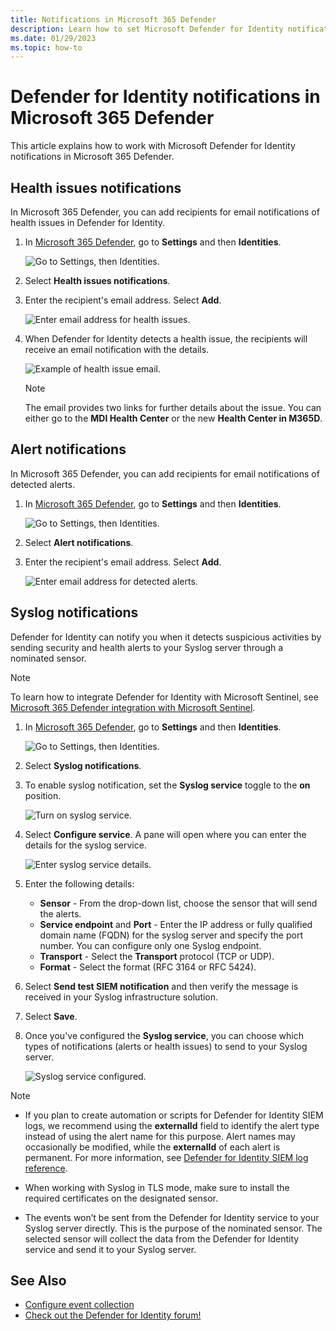 ```yaml
---
title: Notifications in Microsoft 365 Defender
description: Learn how to set Microsoft Defender for Identity notifications in Microsoft 365 Defender.
ms.date: 01/29/2023
ms.topic: how-to
---
```


# Defender for Identity notifications in Microsoft 365 Defender

This article explains how to work with Microsoft Defender for Identity notifications in Microsoft 365 Defender.

## Health issues notifications

In Microsoft 365 Defender, you can add recipients for email notifications of health issues in Defender for Identity.

1. In [Microsoft 365 Defender](https://security.microsoft.com), go to **Settings** and then **Identities**.

    ![Go to Settings, then Identities.](media/settings-identities.png)

1. Select **Health issues notifications**.

1. Enter the recipient's email address. Select **Add**.

    ![Enter email address for health issues.](media/health-email-recipient.png)

1. When Defender for Identity detects a health issue, the recipients will receive an email notification with the details.

    ![Example of health issue email.](media/health-email.png)

    > [!NOTE]
    > The email provides two links for further details about the issue. You can either go to the **MDI Health Center** or the new **Health Center in M365D**.

## Alert notifications

In Microsoft 365 Defender, you can add recipients for email notifications of detected alerts.

1. In [Microsoft 365 Defender](https://security.microsoft.com), go to **Settings** and then **Identities**.

    ![Go to Settings, then Identities.](media/settings-identities.png)

1. Select **Alert notifications**.

1. Enter the recipient's email address. Select **Add**.

    ![Enter email address for detected alerts.](media/alert-email-recipient.png)

## Syslog notifications

Defender for Identity can notify you when it detects suspicious activities by sending security and health alerts to your Syslog server through a nominated sensor.

> [!NOTE]
> To learn how to integrate Defender for Identity with Microsoft Sentinel, see [Microsoft 365 Defender integration with Microsoft Sentinel](/azure/sentinel/microsoft-365-defender-sentinel-integration).

1. In [Microsoft 365 Defender](https://security.microsoft.com), go to **Settings** and then **Identities**.

    ![Go to Settings, then Identities.](media/settings-identities.png)

1. Select **Syslog notifications**.

1. To enable syslog notification, set the **Syslog service** toggle to the **on** position.

    ![Turn on syslog service.](media/syslog-service.png)

1. Select **Configure service**. A pane will open where you can enter the details for the syslog service.

    ![Enter syslog service details.](media/syslog-sensor.png)

1. Enter the following details:

    - **Sensor** - From the drop-down list, choose the sensor that will send the alerts.
    - **Service endpoint** and **Port** - Enter the IP address or fully qualified domain name (FQDN) for the syslog server and specify the port number. You can configure only one Syslog endpoint.
    - **Transport** - Select the **Transport** protocol (TCP or UDP).
    - **Format** - Select the format (RFC 3164 or RFC 5424).

1. Select **Send test SIEM notification** and then verify the message is received in your Syslog infrastructure solution.

1. Select **Save**.

1. Once you've configured the **Syslog service**, you can choose which types of notifications (alerts or health issues) to send to your Syslog server.

    ![Syslog service configured.](media/syslog-configured.png)

> [!NOTE]
>
> - If you plan to create automation or scripts for Defender for Identity SIEM logs, we recommend using the **externalId** field to identify the alert type instead of using the alert name for this purpose. Alert names may occasionally be modified, while the **externalId** of each alert is permanent. For more information, see [Defender for Identity SIEM log reference](cef-format-sa.md).
>
> - When working with Syslog in TLS mode, make sure to install the required certificates on the designated sensor.
>
> - The events won’t be sent from the Defender for Identity service to your Syslog server directly. This is the purpose of the nominated sensor. The selected sensor will collect the data from the Defender for Identity service and send it to your Syslog server.

## See Also

- [Configure event collection](configure-event-collection.md)
- [Check out the Defender for Identity forum!](<https://aka.ms/MDIcommunity>)
